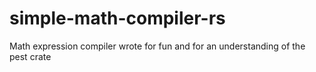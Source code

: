 # simple-math-compiler-rs
Math expression compiler wrote for fun and for an understanding of the pest crate
